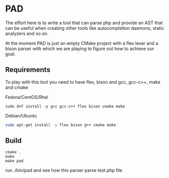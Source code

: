 # PAD

The effort here is to write a tool that can parse php and provide an AST that can be useful when creating other tools like autocompletion daemons, static analyzers and so on.


At the moment PAD is just an empty CMake project with a flex lexer and a bison parser with which we are playing to figure out how to achieve our goal.

## Requirements

To play with this tool you need to have flex, bison and gcc, gcc-c++, make and cmake

Fedora/CentOS/Rhel

```
sudo dnf install -y gcc gcc-c++ flex bison cmake make
```

Debian/Ubuntu
```bash
sudo apt-get install -y flex bison g++ cmake make
```

## Build

```
cmake .
make
make pad
```

run ./bin/pad and see how this parser parse test.php file
